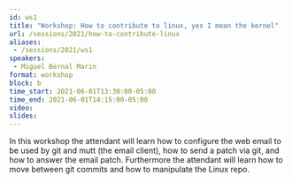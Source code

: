 ```yaml
---
id: ws1
title: "Workshop: How to contribute to linux, yes I mean the kernel"
url: /sessions/2021/how-to-contribute-linux
aliases:
 - /sessions/2021/ws1
speakers:
 - Miguel Bernal Marin
format: workshop
block: b
time_start: 2021-06-01T13:30:00-05:00
time_end: 2021-06-01T14:15:00-05:00
video:
slides:
---
```


In this workshop the attendant will learn how to configure the web email to be used by git and mutt (the email client), how to send a patch via git, and how to answer the email patch. Furthermore the attendant will learn how to move between git commits and how to manipulate the Linux repo.